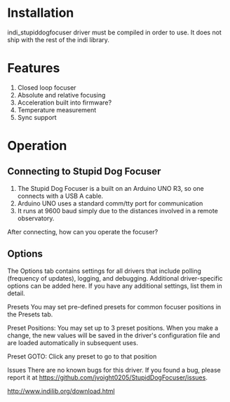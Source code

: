# Installation
indi_stupiddogfocuser driver must be compiled in order to use. It does not ship with
the rest of the indi library.

# Features

1. Closed loop focuser
2. Absolute and relative focusing
3. Acceleration built into firmware?
4. Temperature measurement
6. Sync support

# Operation

## Connecting to Stupid Dog Focuser

1. The Stupid Dog Focuser is a built on an Arduino UNO R3, so one connects with a USB A cable.
2. Arduino UNO uses a standard comm/tty port for communication
3. It runs at 9600 baud simply due to the distances involved in a remote observatory.


After connecting, how can you operate the focuser?

## Options

The Options tab contains settings for all drivers that include polling (frequency of updates), logging, and debugging.
 Additional driver-specific options can be added here. If you have any additional settings, list them in detail.


Presets
You may set pre-defined presets for common focuser positions in the Presets tab.

Preset Positions: You may set up to 3 preset positions. When you make a change, the new values will be saved
 in the driver's configuration file and are loaded automatically in subsequent uses.

Preset GOTO: Click any preset to go to that position

Issues
There are no known bugs for this driver. If you found a bug, please report it at https://github.com/jvoight0205/StupidDogFocuser/issues.


http://www.indilib.org/download.html


